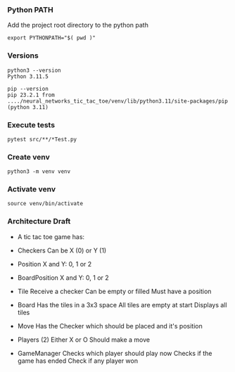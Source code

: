 ### Python PATH

Add the project root directory to the python path

```
export PYTHONPATH="$( pwd )"
```

### Versions

```
python3 --version
Python 3.11.5
```

```
pip --version
pip 23.2.1 from ..../neural_networks_tic_tac_toe/venv/lib/python3.11/site-packages/pip (python 3.11)
```

### Execute tests

```
pytest src/**/*Test.py
```

### Create venv

```
python3 -m venv venv
```

### Activate venv

```
source venv/bin/activate
```

### Architecture Draft

- A tic tac toe game has:

- Checkers
  Can be X (0) or Y (1)

- Position
  X and Y: 0, 1 or 2

- BoardPosition
  X and Y: 0, 1 or 2

- Tile
  Receive a checker
  Can be empty or filled
  Must have a position

- Board
  Has the tiles in a 3x3 space
  All tiles are empty at start
  Displays all tiles

- Move
  Has the Checker which should be placed and it's position

- Players (2)
  Either X or O
  Should make a move

- GameManager
  Checks which player should play now
  Checks if the game has ended
  Check if any player won
